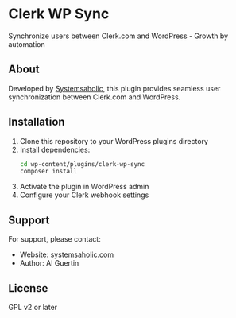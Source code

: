 # Clerk WP Sync

Synchronize users between Clerk.com and WordPress - Growth by automation

## About

Developed by [Systemsaholic](https://systemsaholic.com), this plugin provides seamless user synchronization between Clerk.com and WordPress.

## Installation

1. Clone this repository to your WordPress plugins directory
2. Install dependencies:
   ```bash
   cd wp-content/plugins/clerk-wp-sync
   composer install
   ```
3. Activate the plugin in WordPress admin
4. Configure your Clerk webhook settings

## Support

For support, please contact:
- Website: [systemsaholic.com](https://systemsaholic.com)
- Author: Al Guertin

## License

GPL v2 or later